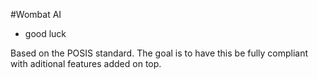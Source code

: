 #Wombat AI
- good luck

Based on the POSIS standard. The goal is to have this be fully compliant with
aditional features added on top.


